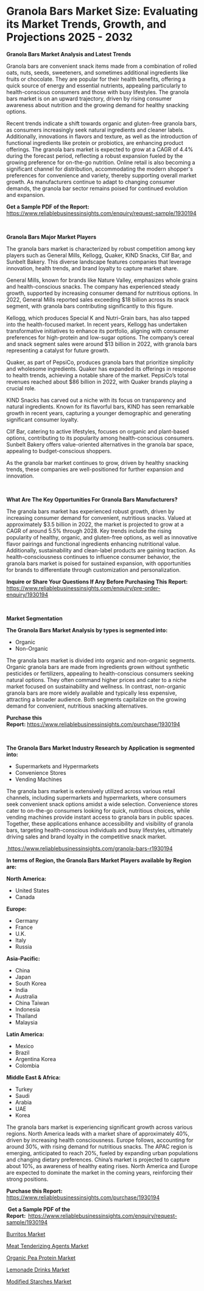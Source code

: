 <p><h1>Granola Bars Market Size: Evaluating its Market Trends, Growth, and Projections 2025 - 2032</h1></p><p><strong>Granola Bars Market Analysis and Latest Trends</strong></p>
<p><p>Granola bars are convenient snack items made from a combination of rolled oats, nuts, seeds, sweeteners, and sometimes additional ingredients like fruits or chocolate. They are popular for their health benefits, offering a quick source of energy and essential nutrients, appealing particularly to health-conscious consumers and those with busy lifestyles. The granola bars market is on an upward trajectory, driven by rising consumer awareness about nutrition and the growing demand for healthy snacking options. </p><p>Recent trends indicate a shift towards organic and gluten-free granola bars, as consumers increasingly seek natural ingredients and cleaner labels. Additionally, innovations in flavors and texture, as well as the introduction of functional ingredients like protein or probiotics, are enhancing product offerings. The granola bars market is expected to grow at a CAGR of 4.4% during the forecast period, reflecting a robust expansion fueled by the growing preference for on-the-go nutrition. Online retail is also becoming a significant channel for distribution, accommodating the modern shopper's preferences for convenience and variety, thereby supporting overall market growth. As manufacturers continue to adapt to changing consumer demands, the granola bar sector remains poised for continued evolution and expansion.</p></p>
<p><strong>Get a Sample PDF of the Report:&nbsp;</strong> <a href="https://www.reliablebusinessinsights.com/enquiry/request-sample/1930194?utm_campaign=1119&utm_medium=2&utm_source=Github&utm_content=ia&utm_term=07042025&utm_id=granola-bars">https://www.reliablebusinessinsights.com/enquiry/request-sample/1930194</a></p>
<p>&nbsp;</p>
<p><strong>Granola Bars Major Market Players</strong></p>
<p><p>The granola bars market is characterized by robust competition among key players such as General Mills, Kellogg, Quaker, KIND Snacks, Clif Bar, and Sunbelt Bakery. This diverse landscape features companies that leverage innovation, health trends, and brand loyalty to capture market share.</p><p>General Mills, known for brands like Nature Valley, emphasizes whole grains and health-conscious snacks. The company has experienced steady growth, supported by increasing consumer demand for nutritious options. In 2022, General Mills reported sales exceeding $18 billion across its snack segment, with granola bars contributing significantly to this figure.</p><p>Kellogg, which produces Special K and Nutri-Grain bars, has also tapped into the health-focused market. In recent years, Kellogg has undertaken transformative initiatives to enhance its portfolio, aligning with consumer preferences for high-protein and low-sugar options. The company’s cereal and snack segment sales were around $13 billion in 2022, with granola bars representing a catalyst for future growth.</p><p>Quaker, as part of PepsiCo, produces granola bars that prioritize simplicity and wholesome ingredients. Quaker has expanded its offerings in response to health trends, achieving a notable share of the market. PepsiCo’s total revenues reached about $86 billion in 2022, with Quaker brands playing a crucial role.</p><p>KIND Snacks has carved out a niche with its focus on transparency and natural ingredients. Known for its flavorful bars, KIND has seen remarkable growth in recent years, capturing a younger demographic and generating significant consumer loyalty.</p><p>Clif Bar, catering to active lifestyles, focuses on organic and plant-based options, contributing to its popularity among health-conscious consumers. Sunbelt Bakery offers value-oriented alternatives in the granola bar space, appealing to budget-conscious shoppers.</p><p>As the granola bar market continues to grow, driven by healthy snacking trends, these companies are well-positioned for further expansion and innovation.</p></p>
<p>&nbsp;</p>
<p><strong>What Are The Key Opportunities For Granola Bars Manufacturers?</strong></p>
<p><p>The granola bars market has experienced robust growth, driven by increasing consumer demand for convenient, nutritious snacks. Valued at approximately $3.5 billion in 2022, the market is projected to grow at a CAGR of around 5.5% through 2028. Key trends include the rising popularity of healthy, organic, and gluten-free options, as well as innovative flavor pairings and functional ingredients enhancing nutritional value. Additionally, sustainability and clean-label products are gaining traction. As health-consciousness continues to influence consumer behavior, the granola bars market is poised for sustained expansion, with opportunities for brands to differentiate through customization and personalization.</p></p>
<p><strong>Inquire or Share Your Questions If Any Before Purchasing This Report:</strong> <a href="https://www.reliablebusinessinsights.com/enquiry/pre-order-enquiry/1930194?utm_campaign=1119&utm_medium=2&utm_source=Github&utm_content=ia&utm_term=07042025&utm_id=granola-bars">https://www.reliablebusinessinsights.com/enquiry/pre-order-enquiry/1930194</a></p>
<p>&nbsp;</p>
<p><strong>Market Segmentation</strong></p>
<p><strong>The Granola Bars Market Analysis by types is segmented into:</strong></p>
<p><ul><li>Organic</li><li>Non-Organic</li></ul></p>
<p><p>The granola bars market is divided into organic and non-organic segments. Organic granola bars are made from ingredients grown without synthetic pesticides or fertilizers, appealing to health-conscious consumers seeking natural options. They often command higher prices and cater to a niche market focused on sustainability and wellness. In contrast, non-organic granola bars are more widely available and typically less expensive, attracting a broader audience. Both segments capitalize on the growing demand for convenient, nutritious snacking alternatives.</p></p>
<p><strong>Purchase this Report:&nbsp;</strong><a href="https://www.reliablebusinessinsights.com/purchase/1930194?utm_campaign=1119&utm_medium=2&utm_source=Github&utm_content=ia&utm_term=07042025&utm_id=granola-bars">https://www.reliablebusinessinsights.com/purchase/1930194</a></p>
<p>&nbsp;</p>
<p><strong>The Granola Bars Market Industry Research by Application is segmented into:</strong></p>
<p><ul><li>Supermarkets and Hypermarkets</li><li>Convenience Stores</li><li>Vending Machines</li></ul></p>
<p><p>The granola bars market is extensively utilized across various retail channels, including supermarkets and hypermarkets, where consumers seek convenient snack options amidst a wide selection. Convenience stores cater to on-the-go consumers looking for quick, nutritious choices, while vending machines provide instant access to granola bars in public spaces. Together, these applications enhance accessibility and visibility of granola bars, targeting health-conscious individuals and busy lifestyles, ultimately driving sales and brand loyalty in the competitive snack market.</p></p>
<p><a href="https://www.reliablebusinessinsights.com/granola-bars-r1930194?utm_campaign=1119&utm_medium=2&utm_source=Github&utm_content=ia&utm_term=07042025&utm_id=granola-bars">&nbsp;https://www.reliablebusinessinsights.com/granola-bars-r1930194</a></p>
<p><strong>In terms of Region, the Granola Bars Market Players available by Region are:</strong></p>
<p>
    <p> <strong> North America: </strong>
        <ul>
            <li>United States</li>
            <li>Canada</li>
        </ul>
        </p> 
    <p> <strong> Europe: </strong>
        <ul>
            <li>Germany</li>
            <li>France</li>
            <li>U.K.</li>
            <li>Italy</li>
            <li>Russia</li>
        </ul>
        </p> 
    <p> <strong> Asia-Pacific: </strong>
        <ul>
            <li>China</li>
            <li>Japan</li>
            <li>South Korea</li>
            <li>India</li>
            <li>Australia</li>
            <li>China Taiwan</li>
            <li>Indonesia</li>
            <li>Thailand</li>
            <li>Malaysia</li>
        </ul>
        </p> 
    <p> <strong> Latin America: </strong>
        <ul>
            <li>Mexico</li>
            <li>Brazil</li>
            <li>Argentina Korea</li>
            <li>Colombia</li>
        </ul>
        </p> 
    <p> <strong> Middle East & Africa: </strong>
        <ul>
            <li>Turkey</li>
            <li>Saudi</li>
            <li>Arabia</li>
            <li>UAE</li>
            <li>Korea</li>
        </ul>
    </p>
    </p>
<p><p>The granola bars market is experiencing significant growth across various regions. North America leads with a market share of approximately 40%, driven by increasing health consciousness. Europe follows, accounting for around 30%, with rising demand for nutritious snacks. The APAC region is emerging, anticipated to reach 20%, fueled by expanding urban populations and changing dietary preferences. China’s market is projected to capture about 10%, as awareness of healthy eating rises. North America and Europe are expected to dominate the market in the coming years, reinforcing their strong positions.</p></p>
<p><strong>Purchase this Report: </strong><a href="https://www.reliablebusinessinsights.com/purchase/1930194?utm_campaign=1119&utm_medium=2&utm_source=Github&utm_content=ia&utm_term=07042025&utm_id=granola-bars">https://www.reliablebusinessinsights.com/purchase/1930194</a></p>
<p>&nbsp;<strong>Get a Sample PDF of the Report:&nbsp;&nbsp;</strong><a href="https://www.reliablebusinessinsights.com/enquiry/request-sample/1930194?utm_campaign=1119&utm_medium=2&utm_source=Github&utm_content=ia&utm_term=07042025&utm_id=granola-bars">https://www.reliablebusinessinsights.com/enquiry/request-sample/1930194</a></p>
<p><strong></strong></p>
<p><p><a href="https://github.com/reeseberro3j/Market-Research-Report-List-1/blob/main/burritos-market.md?utm_campaign=1119&utm_medium=2&utm_source=Github&utm_content=ia&utm_term=07042025&utm_id=granola-bars">Burritos Market</a></p><p><a href="https://github.com/tahjaylestro/Market-Research-Report-List-1/blob/main/meat-tenderizing-agents-market.md?utm_campaign=1119&utm_medium=2&utm_source=Github&utm_content=ia&utm_term=07042025&utm_id=granola-bars">Meat Tenderizing Agents Market</a></p><p><a href="https://github.com/rocicbenton/Market-Research-Report-List-1/blob/main/organic-pea-protein-market.md?utm_campaign=1119&utm_medium=2&utm_source=Github&utm_content=ia&utm_term=07042025&utm_id=granola-bars">Organic Pea Protein Market</a></p><p><a href="https://github.com/filinjaic7/Market-Research-Report-List-1/blob/main/lemonade-drinks-market.md?utm_campaign=1119&utm_medium=2&utm_source=Github&utm_content=ia&utm_term=07042025&utm_id=granola-bars">Lemonade Drinks Market</a></p><p><a href="https://github.com/ishikodehira/Market-Research-Report-List-1/blob/main/modified-starches-market.md?utm_campaign=1119&utm_medium=2&utm_source=Github&utm_content=ia&utm_term=07042025&utm_id=granola-bars">Modified Starches Market</a></p></p>